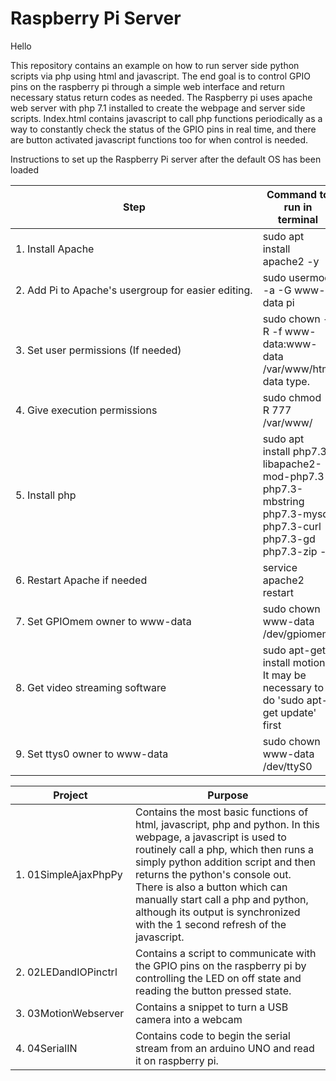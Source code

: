# Raspberry Pi Server

Hello

This repository contains an example on how to run server side python scripts via php using html and javascript.  The end goal is to control GPIO pins on the raspberry pi through a simple web interface and return necessary status return codes as needed.  The Raspberry pi uses apache web server with php 7.1 installed to create the webpage and server side scripts.  Index.html contains javascript to call php functions periodically as a way to constantly check the status of the GPIO pins in real time, and there are button activated javascript functions too for when control is needed.

Instructions to set up the Raspberry Pi server after the default OS has been loaded

Step          | Command to run in terminal
-----------------------|--------------------------------
1.&nbsp;Install&nbsp;Apache           |  sudo apt install apache2 -y 
2.&nbsp;Add&nbsp;Pi&nbsp;to&nbsp;Apache's&nbsp;usergroup&nbsp;for&nbsp;easier&nbsp;editing. | sudo usermod -a -G www-data pi
3.&nbsp;Set&nbsp;user&nbsp;permissions&nbsp;(If&nbsp;needed) | sudo chown -R -f www-data:www-data /var/www/html data type.
4.&nbsp;Give&nbsp;execution&nbsp;permissions | sudo chmod -R 777 /var/www/
5.&nbsp;Install&nbsp;php | sudo apt install php7.3 libapache2-mod-php7.3 php7.3-mbstring php7.3-mysql php7.3-curl php7.3-gd php7.3-zip -y
6.&nbsp;Restart&nbsp;Apache&nbsp;if&nbsp;needed | service apache2 restart
7.&nbsp;Set&nbsp;GPIOmem&nbsp;owner&nbsp;to&nbsp;www-data | sudo chown www-data /dev/gpiomem
8.&nbsp;Get&nbsp;video&nbsp;streaming&nbsp;software&nbsp;| sudo apt-get install motion It may be necessary to do 'sudo apt-get update' first
9.&nbsp;Set&nbsp;ttys0&nbsp;owner&nbsp;to&nbsp;www-data | sudo chown www-data /dev/ttyS0



Project          | Purpose
-----------------------|--------------------------------
1.&nbsp;01SimpleAjaxPhpPy&nbsp;           |  Contains the most basic functions of html, javascript, php and python.  In this webpage, a javascript is used to routinely call a php, which then runs a simply python addition script and then returns the python's console out.  There is also a button which can manually start call a php and python, although its output is synchronized with the 1 second refresh of the javascript.
2.&nbsp;02LEDandIOPinctrl&nbsp;           |  Contains a script to communicate with the GPIO pins on the raspberry pi by controlling the LED on off state and reading the button pressed state.
3.&nbsp;03MotionWebserver | Contains a snippet to turn a USB camera into a webcam
4.&nbsp;04SerialIN | Contains code to begin the serial stream from an arduino UNO and read it on raspberry pi. 